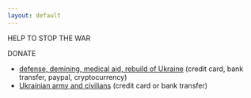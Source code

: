 ```yaml
---
layout: default
---
```


HELP TO STOP THE WAR 

DONATE
- [defense, demining, medical aid, rebuild of Ukraine](https://u24.gov.ua/) (credit card, bank transfer, paypal, cryptocurrency)
- [Ukrainian army and civilians](https://bank.gov.ua/en/) (credit card or bank transfer)

<a class="twitter-timeline" href="https://twitter.com/maximmath"></a>
<script async src="https://platform.twitter.com/widgets.js" charset="utf-8">
</script>
